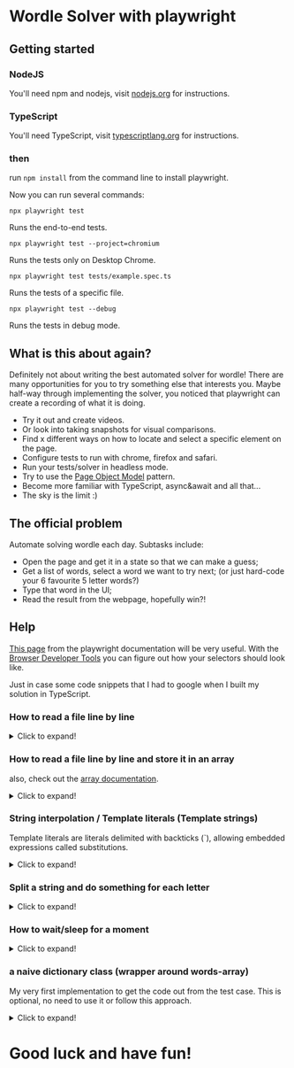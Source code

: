 # Wordle Solver with playwright

## Getting started

### NodeJS

You'll need npm and nodejs, visit [nodejs.org](https://nodejs.org/en/) for instructions.

### TypeScript

You'll need TypeScript, visit [typescriptlang.org](https://www.typescriptlang.org/download) for instructions.

### then

run `npm install` from the command line to install playwright.

Now you can run several commands:

`npx playwright test`

Runs the end-to-end tests.

`npx playwright test --project=chromium`

Runs the tests only on Desktop Chrome.

`npx playwright test tests/example.spec.ts`

Runs the tests of a specific file.

`npx playwright test --debug`

Runs the tests in debug mode.

## What is this about again?

Definitely not about writing the best automated solver for wordle!
There are many opportunities for you to try something else that interests you. Maybe half-way through implementing the
solver, you noticed that playwright can create a recording of what it is doing. 
* Try it out and create videos. 
* Or look into taking snapshots for visual comparisons. 
* Find x different ways on how to locate and select a specific element on the
page. 
* Configure tests to run with chrome, firefox and safari. 
* Run your tests/solver in headless mode. 
* Try to use the [Page Object Model](https://playwright.dev/docs/test-pom) pattern.
* Become more familiar with TypeScript, async&await and all that...
* The sky is the limit :)

## The official problem

Automate solving wordle each day. Subtasks include:

* Open the page and get it in a state so that we can make a guess;
* Get a list of words, select a word we want to try next; (or just hard-code your 6 favourite 5 letter words?)
* Type that word in the UI;
* Read the result from the webpage, hopefully win?!

## Help

[This page](https://playwright.dev/docs/selectors) from the playwright documentation will be very useful. With
the [Browser Developer Tools](https://playwright.dev/java/docs/debug#browser-developer-tools) you can figure out how
your selectors should look like.

Just in case some code snippets that I had to google when I built my solution in TypeScript.

### How to read a file line by line

<details>
  <summary>Click to expand!</summary>

```jsx
import * as fs from 'fs';

function readFile() {
    fs.readFileSync('words.txt', 'utf-8')
        .split(/\r?\n/)
        .forEach(function (line) {
            // do something here
        })
}
```

</details>

### How to read a file line by line and store it in an array

also, check out
the [array documentation](https://developer.mozilla.org/en-US/docs/Web/JavaScript/Reference/Global_Objects/Array).

<details>
  <summary>Click to expand!</summary>

```jsx
import * as fs from 'fs';

function readWords() {
    const words: string[] = [];
    fs.readFileSync('words.txt', 'utf-8')
        .split(/\r?\n/)
        .forEach(function (line) {
            words.push(line)
        })
    return words;
}
```

</details>

### String interpolation / Template literals (Template strings)

Template literals are literals delimited with backticks (`), allowing embedded expressions called substitutions.

<details>
  <summary>Click to expand!</summary>

```jsx
const letter = 's'
const buttonSelector = `button[data-key=${letter}]`;
```

</details>

### Split a string and do something for each letter

<details>
  <summary>Click to expand!</summary>

```jsx
const anyString = 'hello'
const letters = anyString.split('')

for (const letter of letters) {
    console.log(letter + '\n');
}
```

</details>

### How to wait/sleep for a moment

<details>
  <summary>Click to expand!</summary>

```jsx
await new Promise(f => setTimeout(f, 1800));
```

</details>

### a naive dictionary class (wrapper around words-array)

My very first implementation to get the code out from the test case. This is optional, no need to use it or follow this
approach.

<details>
  <summary>Click to expand!</summary>

```jsx
// file: dictionary.ts
export class Dictionary {
    words: string[];

    constructor(words: string[]) {
        this.words = words;
    }

    nextGuess(): string {
        return this.words.pop();
    }
}
```

```jsx
// file: example.spec.ts
import {Dictionary} from './dictionary';

const dictionary = new Dictionary(words);

const word = dictionary.nextGuess();
```

</details>


# Good luck and have fun!
